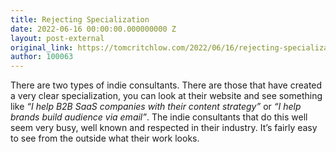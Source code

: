 ```yaml
---
title: Rejecting Specialization
date: 2022-06-16 00:00:00.000000000 Z
layout: post-external
original_link: https://tomcritchlow.com/2022/06/16/rejecting-specialization/
author: 100063
---
```


There are two types of indie consultants. There are those that have created a very clear specialization, you can look at their website and see something like _“I help B2B SaaS companies with their content strategy”_ or _“I help brands build audience via email”_. The indie consultants that do this well seem very busy, well known and respected in their industry. It’s fairly easy to see from the outside what their work looks.

